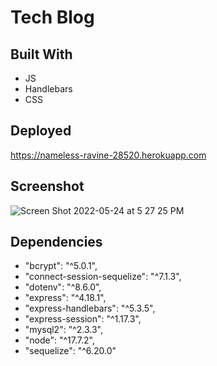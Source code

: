 # Tech Blog

## Built With
- JS
- Handlebars
- CSS

## Deployed
https://nameless-ravine-28520.herokuapp.com

## Screenshot
![Screen Shot 2022-05-24 at 5 27 25 PM](https://user-images.githubusercontent.com/94089960/170153202-ad5a0864-1677-41d0-b154-9da5900891a1.png)

## Dependencies
- "bcrypt": "^5.0.1",
- "connect-session-sequelize": "^7.1.3",
- "dotenv": "^8.6.0",
- "express": "^4.18.1",
- "express-handlebars": "^5.3.5",
- "express-session": "^1.17.3",
- "mysql2": "^2.3.3",
- "node": "^17.7.2",
- "sequelize": "^6.20.0"

